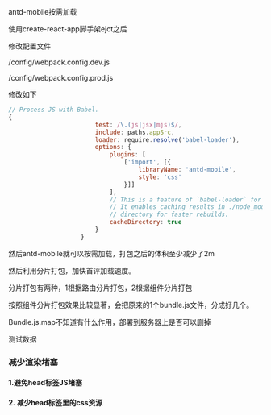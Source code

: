 antd-mobile按需加载

使用create-react-app脚手架ejct之后

修改配置文件

/config/webpack.config.dev.js

/config/webpack.config.prod.js



修改如下

```javascript
// Process JS with Babel.
{
                        test: /\.(js|jsx|mjs)$/,
                        include: paths.appSrc,
                        loader: require.resolve('babel-loader'),
                        options: {
                            plugins: [
                                ['import', [{
                                    libraryName: 'antd-mobile',
                                    style: 'css'
                                }]]
                            ],
                            // This is a feature of `babel-loader` for webpack (not Babel itself).
                            // It enables caching results in ./node_modules/.cache/babel-loader/
                            // directory for faster rebuilds.
                            cacheDirectory: true
                        }
                    }
```

然后antd-mobile就可以按需加载，打包之后的体积至少减少了2m

然后利用分片打包，加快首评加载速度。

分片打包有两种，1根据路由分片打包，2根据组件分片打包

按照组件分片打包效果比较显著，会把原来的1个bundle.js文件，分成好几个。

Bundle.js.map不知道有什么作用，部署到服务器上是否可以删掉

测试数据



### 减少渲染堵塞

#### 1.避免head标签JS堵塞

#### 2. 减少head标签里的css资源

